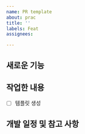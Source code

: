 ```yaml
---
name: PR template
about: prac
title: ''
labels: Feat
assignees: 

---
```


## 새로운 기능

## 작업한 내용
- [ ] 템플릿 생성

## 개발 일정 및 참고 사항
